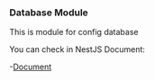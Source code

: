 ### Database Module

This is module for config database

You can check in NestJS Document:

-[Document](https://docs.nestjs.com/techniques/database)
